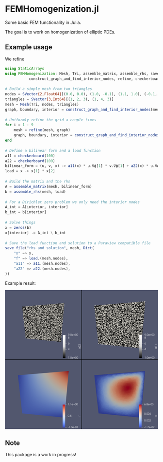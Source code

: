 # FEMHomogenization.jl

Some basic FEM functionality in Julia.

The goal is to work on homogenization of elliptic PDEs.

## Example usage

We refine 

```julia
using StaticArrays
using FEMHomogenization: Mesh, Tri, assemble_matrix, assemble_rhs, save_file,
           construct_graph_and_find_interior_nodes, refine, checkerboard

# Build a simple mesh from two triangles
nodes = SVector{2,Float64}[(0.0, 0.0), (1.0, -0.1), (1.1, 1.0), (-0.1, 0.9)]
triangles = SVector{3,Int64}[(1, 2, 3), (1, 4, 3)]
mesh = Mesh(Tri, nodes, triangles)
graph, boundary, interior = construct_graph_and_find_interior_nodes(mesh)

# Uniformly refine the grid a couple times
for i = 1 : 9
    mesh = refine(mesh, graph)
    graph, boundary, interior = construct_graph_and_find_interior_nodes(mesh)
end

# Define a bilinear form and a load function
a11 = checkerboard(100)
a22 = checkerboard(100)
bilinear_form = (u, v, x) -> a11(x) * u.∇ϕ[1] * v.∇ϕ[1] + a22(x) * u.∇ϕ[2] * v.∇ϕ[2]
load = x -> x[1] * x[2]

# Build the matrix and the rhs
A = assemble_matrix(mesh, bilinear_form)
b = assemble_rhs(mesh, load)

# For a Dirichlet zero problem we only need the interior nodes
A_int = A[interior, interior]
b_int = b[interior]

# Solve things
x = zeros(b)
x[interior] .= A_int \ b_int

# Save the load function and solution to a Paraview compatible file
save_file("rhs_and_solution", mesh, Dict(
    "x" => x,
    "f" => load.(mesh.nodes),
    "a11" => a11.(mesh.nodes),
    "a22" => a22.(mesh.nodes),
))
```

Example result:

![Plots](docs/example.png)

## Note

This package is a work in progress!